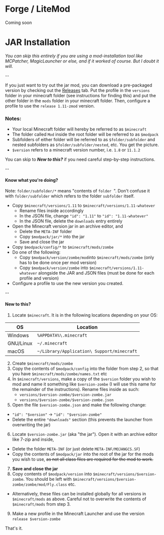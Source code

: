 # Forge / LiteMod

Coming soon

# JAR Installation

*You can skip this entirely if you are using a mod-installation tool
like MCPatcher, MagicLauncher or else, and if it worked of course. But I doubt it will.*

--

If you just want to try out the jar mod, you can download a pre-packaged version by checking out the [Releases](https://github.com/ThePantsThief/Zombe-Modpack/releases) tab. Put the profile in the `versions` folder in your minecraft folder (see instructions for finding this) and put the other folder in the `mods` folder in your minecraft folder. Then, configure a profile to use the `release 1.11-zmod` version.

### Notes:

- Your local Minecraft folder will hereby be referred to as `$minecraft`
- The folder called `Mod` inside the root folder will be referred to as `$modpack`
- Subfolders of either folder will be referred to as `$folder/subfolder` and nested subfolders as `$folder/subfolder/nested`, etc. You get the picture.
- `$version` refers to a minecraft version number, i.e. `1.8` or `11.1.2`

You can skip to ***New to this?*** if you need careful step-by-step instructions.

--
#### Know what you're doing?

Note: `folder/subfolder/*` means "contents of `folder `". Don't confuse it with `folder/subfolder` which refers to the folder `subfolder` itself.

- Copy `$minecraft/versions/1.11` to `$minecraft/versions/1.11-whatever`
    - Rename files inside accordingly
    - In the JSON file, change `"id": "1.11"` to `"id": "1.11-whatever"`
    - In the JSON file, delete the `downloads` entry entirely
- Open the Minecraft version jar in an archive editor, and
    - Delete the `META-INF` folder
    - Copy `$modpack/jar/*` into the jar
    - Save and close the jar
- Copy `$modpack/config/*` to `$minecraft/mods/zombe`
- Do one of the following:
    - Copy `$modpack/version/zombe/mod`into `$minecraft/mods/zombe` (only has to be done once per mod version)
    - Copy `$modpack/version/zombe` into `$minecraft/versions/1.11-whatever` alongside the JAR and JSON files (must be done for each profile and version)
- Configure a profile to use the new version you created.

--
#### New to this?

1. Locate `$minecraft`. It is in the following locations depending on your OS:

  | OS | Location |
  |---|---|
  | Windows | `%APPDATA%\.minecraft` |
  | GNU/Linux | `~/.minecraft` |
  | macOS | `~/Library/Application\ Support/minecraft` |

2. Create `$minecraft/mods/zombe`
3. Copy the contents of `$modpack/config` into the folder from step 2, so that you have `$minecraft/mods/zombe/names.txt` etc
4. In `$minecraft/versions`, make a copy of the `$version` folder you wish to mod and name it something like `$version-zombe` (I will use this name for the remainder of the instructions). Rename files inside as such:
    - `versions/$version-zombe/$version-zombe.jar`
    - `versions/$version-zombe/$version-zombe.json`
5. Open the file `$version-zombe.json` and make the following change:
  - `"id": "$version"` → `"id": "$version-zombe"`
  - Delete the entire `"downloads"` section (this prevents the launcher from overwriting the jar)
6. Locate `$version-zombe.jar` (aka "the jar"). Open it with an archive editor like 7-zip and inside,
  - Delete the folder `META-INF` (or just delete `META-INF/MOJANGCS.SF`)
  - Copy the contents of `$modpack/jar` into the root of the jar for the mods you wish to use, ~~as not all class files are required for the mod to work.~~
7. **Save and close the jar**
8. Copy contents of `$modpack/version` into `$minecraft/versions/$version-zombe`. You should be left with `$minecraft/versions/$version-zombe/zombe/mod/Fly.class` etc.
  - Alternatively, these files can be installed globally for all versions in `$minecraft/mods` as above. Careful not to overwrite the contents of `$minecraft/mods` from step 3.
9. Make a new profile in the Minecraft Launcher and use the version `release $version-zombe`

That's it.
